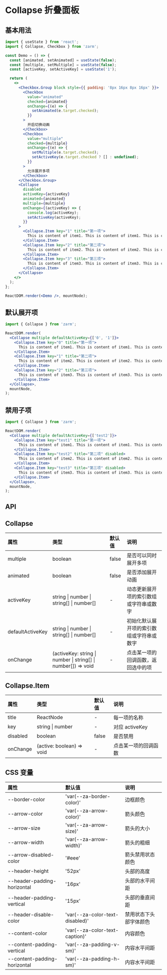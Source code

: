 # Collapse 折叠面板

## 基本用法

```jsx
import { useState } from 'react';
import { Collapse, Checkbox } from 'zarm';

const Demo = () => {
  const [animated, setAnimated] = useState(false);
  const [multiple, setMultiple] = useState(false);
  const [activeKey, setActiveKey] = useState('1');

  return (
    <>
      <Checkbox.Group block style={{ padding: '8px 16px 8px 16px' }}>
        <Checkbox
          value="animated"
          checked={animated}
          onChange={(e) => {
            setAnimated(e.target.checked);
          }}
        >
          开启切换动画
        </Checkbox>
        <Checkbox
          value="multiple"
          checked={multiple}
          onChange={(e) => {
            setMultiple(e.target.checked);
            setActiveKey(e.target.checked ? [] : undefined);
          }}
        >
          允许展开多项
        </Checkbox>
      </Checkbox.Group>
      <Collapse
        disabled
        activeKey={activeKey}
        animated={animated}
        multiple={multiple}
        onChange={(activeKey) => {
          console.log(activeKey);
          setActiveKey(activeKey);
        }}
      >
        <Collapse.Item key="1" title="第一项">
          This is content of item1. This is content of item1. This is content of item1.
        </Collapse.Item>
        <Collapse.Item key="2" title="第二项">
          This is content of item2. This is content of item2. This is content of item2.
        </Collapse.Item>
        <Collapse.Item key="3" title="第三项">
          This is content of item3. This is content of item3. This is content of item3.
        </Collapse.Item>
      </Collapse>
    </>
  );
};

ReactDOM.render(<Demo />, mountNode);
```

## 默认展开项

```jsx
import { Collapse } from 'zarm';

ReactDOM.render(
  <Collapse multiple defaultActiveKey={['0', '1']}>
    <Collapse.Item key="0" title="第一项">
      This is content of item1. This is content of item1. This is content of item1.
    </Collapse.Item>
    <Collapse.Item key="1" title="第二项">
      This is content of item2. This is content of item2. This is content of item2.
    </Collapse.Item>
    <Collapse.Item key="2" title="第三项">
      This is content of item3. This is content of item3. This is content of item3.
    </Collapse.Item>
  </Collapse>,
  mountNode,
);
```

## 禁用子项

```jsx
import { Collapse } from 'zarm';

ReactDOM.render(
  <Collapse multiple defaultActiveKey={['test2']}>
    <Collapse.Item key="test1" title="第一项">
      This is content of item1. This is content of item1. This is content of item1.
    </Collapse.Item>
    <Collapse.Item key="test2" title="第二项" disabled>
      This is content of item2. This is content of item2. This is content of item2.
    </Collapse.Item>
    <Collapse.Item key="test3" title="第三项" disabled>
      This is content of item3. This is content of item3. This is content of item3.
    </Collapse.Item>
  </Collapse>,
  mountNode,
);
```

## API

## Collapse

| 属性             | 类型                                                          | 默认值 | 说明                                     |
| :--------------- | :------------------------------------------------------------ | :----- | :--------------------------------------- |
| multiple         | boolean                                                       | false  | 是否可以同时展开多项                     |
| animated         | boolean                                                       | false  | 是否添加展开动画                         |
| activeKey        | string \| number \| string[] \| number[]                      | -      | 动态更新展开项的索引数组或字符串或数字   |
| defaultActiveKey | string \| number \| string[] \| number[]                      | -      | 初始化默认展开项的索引数组或字符串或数字 |
| onChange         | (activeKey: string \| number \| string[] \| number[]) => void | -      | 点击某一项的回调函数，返回选中的项       |

## Collapse.Item

| 属性     | 类型                      | 默认值 | 说明                 |
| :------- | :------------------------ | :----- | :------------------- |
| title    | ReactNode                 | -      | 每一项的名称         |
| key      | string \| number          | -      | 对应 activeKey       |
| disabled | boolean                   | false  | 是否禁用             |
| onChange | (active: boolean) => void | -      | 点击某一项的回调函数 |

## CSS 变量

| 属性                         | 默认值                          | 说明                   |
| :--------------------------- | :------------------------------ | :--------------------- |
| --border-color               | 'var(--za-border-color)'        | 边框颜色               |
| --arrow-color                | 'var(--za-arrow-color)'         | 箭头颜色               |
| --arrow-size                 | 'var(--za-arrow-size)'          | 箭头的大小             |
| --arrow-width                | 'var(--za-arrow-width)'         | 箭头的粗细             |
| --arrow-disabled-color       | '#eee'                          | 箭头禁用状态颜色       |
| --header-height              | '52px'                          | 头部的高度             |
| --header-padding-horizontal  | '16px'                          | 头部的水平间距         |
| --header-padding-vertical    | '15px'                          | 头部的垂直间距         |
| --header-disable-color       | 'var(--za-color-text-disabled)' | 禁用状态下头部字体颜色 |
| --content-color              | 'var(--za-color-text-caption)'  | 内容颜色               |
| --content-padding-vertical   | 'var(--za-padding-v-sm)'        | 内容水平间距           |
| --content-padding-horizontal | 'var(--za-padding-h-sm)'        | 内容水平间距           |

